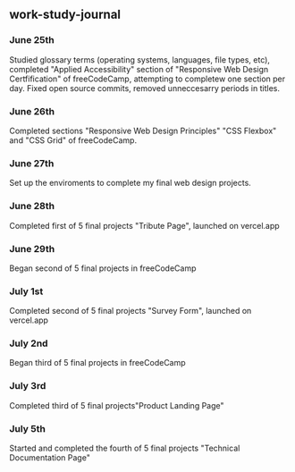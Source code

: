## work-study-journal

### June 25th
Studied glossary terms (operating systems, languages, file types, etc), completed "Applied Accessibility" section of "Responsive Web Design Certfification" of freeCodeCamp, attempting to completew one section per day. Fixed open source commits, removed unneccesarry periods in titles.

### June 26th
Completed sections "Responsive Web Design Principles" "CSS Flexbox" and "CSS Grid" of freeCodeCamp.

### June 27th
Set up the enviroments to complete my final web design projects.

### June 28th
Completed first of 5 final projects "Tribute Page", launched on vercel.app

### June 29th
Began second of 5 final projects in freeCodeCamp

### July 1st
Completed second of 5 final projects "Survey Form", launched on vercel.app

### July 2nd
Began third of 5 final projects in freeCodeCamp

### July 3rd
Completed third of 5 final projects"Product Landing Page"

### July 5th
Started and completed the fourth of 5 final projects "Technical Documentation Page"
